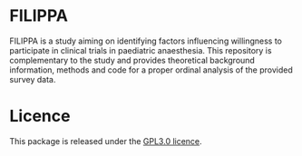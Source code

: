 # FILIPPA

FILIPPA is a study aiming on identifying factors influencing willingness to participate in clinical trials in paediatric anaesthesia. This repository is complementary to the study and provides theoretical background information, methods and code for a proper ordinal analysis of the provided survey data. 

# Licence 

This package is released under the [GPL3.0 licence](https://github.com/jwieditz/filippa/blob/main/LICENSE).

